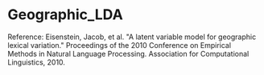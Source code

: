 # Geographic_LDA

Reference:
Eisenstein, Jacob, et al. "A latent variable model for geographic lexical variation." Proceedings of the 2010 Conference on Empirical Methods in Natural Language Processing. Association for Computational Linguistics, 2010.
